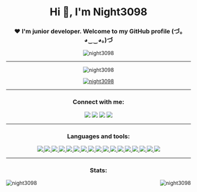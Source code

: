 <h1 align="center">Hi 👋, I'm Night3098</h1>
<h3 align="center">❤ I'm junior developer. Welcome to my GitHub profile (づ｡◕‿‿◕｡)づ</h3>

<p align="center"> <img src="banner_updated.png" alt="night3098" /> </p>

<hr>
<p align="center"> <img src="https://komarev.com/ghpvc/?username=night3098&label=Profile%20views&color=0e75b6&style=flat&theme=onestar&no-frame=true" alt="night3098" /> </p>
<p align="center"> <a href="https://github.com/ryo-ma/github-profile-trophy"><img src="https://github-profile-trophy.vercel.app/?username=night3098&column=-1&theme=onestar&no-frame=true" alt="night3098" /></a> </p>

<hr>
<h3 align="center">Connect with me:</h3>
<p align="center">
  <a href="https://discord.gg/#7351" target="blank"><img src="https://img.shields.io/badge/Discord-%235865F2.svg?style=for-the-badge&logo=discord&logoColor=white"></a>
  <a href="https://t.me/Night3098" target="blank"><img src="https://img.shields.io/badge/Telegram-2CA5E0?style=for-the-badge&logo=telegram&logoColor=white"></a>
  <a href="mailto:night3098game@gmail.com" target="blank"><img src="https://img.shields.io/badge/Gmail-D14836?style=for-the-badge&logo=gmail&logoColor=white"></a>
  <a href="www.pinterest.com/Night3098" target="blank"><img src="https://img.shields.io/badge/Pinterest-%23E60023.svg?style=for-the-badge&logo=Pinterest&logoColor=white"></a>
</p>
<hr>
<h3 align="center"></h3>
<h3 align="center">Languages and tools:</h3>

<p align="center">
  <a href="https://github.com/Night3098/" target="_blank" rel="noreferrer"> <img src="https://img.shields.io/badge/NeoVim-%2357A143.svg?&style=for-the-badge&logo=neovim&logoColor=white)"/> </a>
  <a href="https://github.com/Night3098/" target="_blank" rel="noreferrer"> <img src="https://img.shields.io/badge/sublime_text-%23575757.svg?style=for-the-badge&logo=sublime-text&logoColor=important"/> </a>
  <a href="https://github.com/Night3098/" target="_blank" rel="noreferrer"> <img src="https://img.shields.io/badge/Visual%20Studio-5C2D91.svg?style=for-the-badge&logo=visual-studio&logoColor=white"/> </a>
  <a href="https://github.com/Night3098/" target="_blank" rel="noreferrer"> <img src="https://img.shields.io/badge/Manjaro-35BF5C?style=for-the-badge&logo=Manjaro&logoColor=white"/> </a>
  <a href="https://github.com/Night3098/" target="_blank" rel="noreferrer"> <img src="https://img.shields.io/badge/Windows-0078D6?style=for-the-badge&logo=windows&logoColor=white"/> </a>
  <a href="https://github.com/Night3098/" target="_blank" rel="noreferrer"> <img src="https://img.shields.io/badge/sqlite-%2307405e.svg?style=for-the-badge&logo=sqlite&logoColor=white"/> </a>
  <a href="https://github.com/Night3098/" target="_blank" rel="noreferrer"> <img src="https://img.shields.io/badge/Gimp-657D8B?style=for-the-badge&logo=gimp&logoColor=FFFFFF"/> </a>
  <a href="https://github.com/Night3098/" target="_blank" rel="noreferrer"> <img src="https://img.shields.io/badge/Krita-203759?style=for-the-badge&logo=krita&logoColor=EEF37B"/> </a>
  <a href="https://github.com/Night3098/" target="_blank" rel="noreferrer"> <img src="https://img.shields.io/badge/Qt-%23217346.svg?style=for-the-badge&logo=Qt&logoColor=white"/> </a>
  <a href="https://github.com/Night3098/" target="_blank" rel="noreferrer"> <img src="https://img.shields.io/badge/c-%2300599C.svg?style=for-the-badge&logo=c&logoColor=white"/> </a>
  <a href="https://github.com/Night3098/" target="_blank" rel="noreferrer"> <img src="https://img.shields.io/badge/c  ++-%2300599C.svg?style=for-the-badge&logo=c%2B%2B&logoColor=white"/> </a>
  <a href="https://github.com/Night3098/" target="_blank" rel="noreferrer"> <img src="https://img.shields.io/badge/css3-%231572B6.svg?style=for-the-badge&logo=css3&logoColor=white"/> </a>
  <a href="https://github.com/Night3098/" target="_blank" rel="noreferrer"> <img src="https://img.shields.io/badge/html5-%23E34F26.svg?style=for-the-badge&logo=html5&logoColor=white"/> </a>
  <a href="https://github.com/Night3098/" target="_blank" rel="noreferrer"> <img src="https://img.shields.io/badge/python-3670A0?style=for-the-badge&logo=python&logoColor=ffdd54"/> </a>
  <a href="https://github.com/Night3098/" target="_blank" rel="noreferrer"> <img src="https://img.shields.io/badge/markdown-%23000000.svg?style=for-the-badge&logo=markdown&logoColor=white"/> </a>
  <a href="https://github.com/Night3098/" target="_blank" rel="noreferrer"> <img src="https://img.shields.io/badge/CMake-%23008FBA.svg?style=for-the-badge&logo=cmake&logoColor=white"/> </a>
  <a href="https://github.com/Night3098/" targer="_blank" rel="noreferrer"> <img src="https://img.shields.io/badge/Kali-268BEE?style=for-the-badge&logo=kalilinux&logoColor=white" /> </a>
</p>

<hr>
<h3 align="center"></h3>
<h3 align="center">Stats:</h3>

<p><img align="left" src="https://github-readme-stats.vercel.app/api/top-langs?username=night3098&show_icons=true&locale=en&theme=transparent&no-frame=true&layout=compact&hide_border=true" alt="night3098" /></p>

<p><img align="right" src="https://github-readme-stats.vercel.app/api?username=night3098&show_icons=true&locale=en&theme=transparent&hide_border=true&no-frame=true" alt="night3098" /></p>
